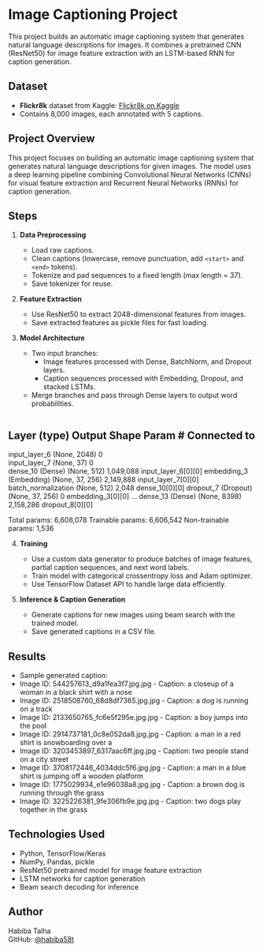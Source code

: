 # Image Captioning Project

This project builds an automatic image captioning system that generates natural language descriptions for images. It combines a pretrained CNN (ResNet50) for image feature extraction with an LSTM-based RNN for caption generation.

## Dataset

- **Flickr8k** dataset from Kaggle: [Flickr8k on Kaggle](https://www.kaggle.com/datasets/adityajn105/flickr8k)
- Contains 8,000 images, each annotated with 5 captions.

## Project Overview

This project focuses on building an automatic image captioning system that generates natural language descriptions for given images. The model uses a deep learning pipeline combining Convolutional Neural Networks (CNNs) for visual feature extraction and Recurrent Neural Networks (RNNs) for caption generation.

## Steps

1. **Data Preprocessing**
   - Load raw captions.
   - Clean captions (lowercase, remove punctuation, add `<start>` and `<end>` tokens).
   - Tokenize and pad sequences to a fixed length (max length = 37).
   - Save tokenizer for reuse.

2. **Feature Extraction**
   - Use ResNet50 to extract 2048-dimensional features from images.
   - Save extracted features as pickle files for fast loading.

3. **Model Architecture**
   - Two input branches:  
     - Image features processed with Dense, BatchNorm, and Dropout layers.  
     - Caption sequences processed with Embedding, Dropout, and stacked LSTMs.  
   - Merge branches and pass through Dense layers to output word probabilities.

   ```plaintext
Layer (type)            Output Shape        Param #     Connected to
----------------------------------------------------------------------
input_layer_6           (None, 2048)        0           
input_layer_7           (None, 37)          0           
dense_10 (Dense)        (None, 512)         1,049,088   input_layer_6[0][0]
embedding_3 (Embedding) (None, 37, 256)     2,149,888   input_layer_7[0][0]
batch_normalization     (None, 512)         2,048       dense_10[0][0]
dropout_7 (Dropout)     (None, 37, 256)     0           embedding_3[0][0]
...
dense_13 (Dense)        (None, 8398)        2,158,286   dropout_8[0][0]

Total params: 6,608,078
Trainable params: 6,606,542
Non-trainable params: 1,536




4. **Training**
   - Use a custom data generator to produce batches of image features, partial caption sequences, and next word labels.
   - Train model with categorical crossentropy loss and Adam optimizer.
   - Use TensorFlow Dataset API to handle large data efficiently.

5. **Inference & Caption Generation**
   - Generate captions for new images using beam search with the trained model.
   - Save generated captions in a CSV file.

## Results
- Sample generated caption:  
- Image ID: 544257613_d9a1fea3f7.jpg.jpg - Caption: a closeup of a woman in a black shirt with a nose
- Image ID: 2518508760_68d8df7365.jpg.jpg - Caption: a dog is running on a track
- Image ID: 2133650765_fc6e5f295e.jpg.jpg - Caption: a boy jumps into the pool
- Image ID: 2914737181_0c8e052da8.jpg.jpg - Caption: a man in a red shirt is snowboarding over a
- Image ID: 3203453897_6317aac6ff.jpg.jpg - Caption: two people stand on a city street
- Image ID: 3708172446_4034ddc5f6.jpg.jpg - Caption: a man in a blue shirt is jumping off a wooden platform
- Image ID: 1775029934_e1e96038a8.jpg.jpg - Caption: a brown dog is running through the grass
- Image ID: 3225226381_9fe306fb9e.jpg.jpg - Caption: two dogs play together in the grass

## Technologies Used

- Python, TensorFlow/Keras  
- NumPy, Pandas, pickle  
- ResNet50 pretrained model for image feature extraction  
- LSTM networks for caption generation  
- Beam search decoding for inference

## Author

Habiba Talha  
GitHub: [@habiba58t](https://github.com/habiba58t)
